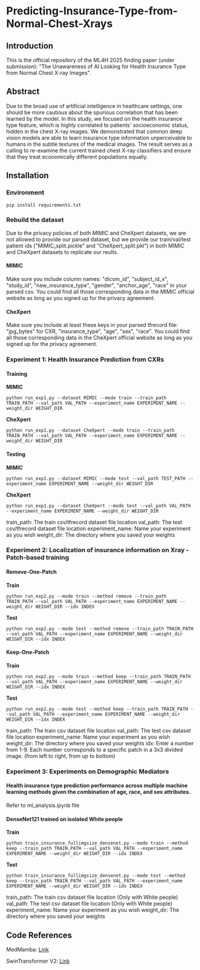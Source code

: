# Predicting-Insurance-Type-from-Normal-Chest-Xrays
## Introduction
This is the official repository of the ML4H 2025 finding paper (under submission): "The Unawareness of AI Looking for Health Insurance Type from Normal Chest X-ray Images".

## Abstract
Due to the broad use of artificial intelligence in healthcare settings, one should be more cautious about the spurious correlation that has been learned by the model. In this study, we focused on the health insurance type feature, which is highly correlated to patients' socioeconomic status, hidden in the chest X-ray images. We demonstrated that common deep vision models are able to learn insurance type information unperceivable to humans in the subtle textures of the medical images. The result serves as a calling to re-examine the current trained chest X-ray classifiers and ensure that they treat economically different populations equally.

## Installation

### Environment
```
pip install requirements.txt
```
### Rebuild the dataset
Due to the privacy policies of both MIMIC and CheXpert datasets, we are not allowed to provide our parsed dataset, but we provide our train/val/test patient ids ("MIMIC_split.pickle" and "CheXpert_split.pkl") in both MIMIC and CheXpert datasets to replicate our reults.

#### MIMIC
Make sure you include column names: "dicom_id", "subject_id_x", "study_id", "new_insurance_type", "gender", "anchor_age", "race" in your parsed csv. You could find all those corresponding data in the MIMIC official website as long as you signed up for the privacy agreement.

#### CheXpert
Make sure you include at least these keys in your parsed tfrecord file: "jpg_bytes" for CXR, "insurance_type", "age", "sex", "race". You could find all those corresponding data in the CheXpert official website as long as you signed up for the privacy agreement.

### Experiment 1: Health Insurance Prediction from CXRs
#### Training
**MIMIC**
```
python run_exp1.py --dataset MIMIC --mode train --train_path TRAIN_PATH --val_path VAL_PATH --experiment_name EXPERIMENT_NAME --weight_dir WEIGHT_DIR
```

**CheXpert**
```
python run_exp1.py --dataset CheXpert --mode train --train_path TRAIN_PATH --val_path VAL_PATH --experiment_name EXPERIMENT_NAME --weight_dir WEIGHT_DIR
```

#### Testing
**MIMIC**
```
python run_exp1.py --dataset MIMIC --mode test --val_path TEST_PATH --experiment_name EXPERIMENT_NAME --weight_dir WEIGHT_DIR
```

**CheXpert**
```
python run_exp1.py --dataset CheXpert --mode test --val_path VAL_PATH --experiment_name EXPERIMENT_NAME --weight_dir WEIGHT_DIR
```
train_path: The train csv/tfrecord dataset file location
val_path: The test csv/tfrecord dataset file location
experiment_name: Name your experiment as you wish
weight_dir: The directory where you saved your weights

### Experiment 2: Localization of insurance information on Xray - Patch-based training
#### Remove-One-Patch 
**Train**
```
python run_exp2.py --mode train --method remove --train_path TRAIN_PATH --val_path VAL_PATH --experiment_name EXPERIMENT_NAME --weight_dir WEIGHT_DIR --idx INDEX
```

**Test**
```
python run_exp2.py --mode test --method remove --train_path TRAIN_PATH --val_path VAL_PATH --experiment_name EXPERIMENT_NAME --weight_dir WEIGHT_DIR --idx INDEX
```

#### Keep-One-Patch 
**Train**
```
python run_exp2.py --mode train --method keep --train_path TRAIN_PATH --val_path VAL_PATH --experiment_name EXPERIMENT_NAME --weight_dir WEIGHT_DIR --idx INDEX
```

**Test**
```
python run_exp2.py --mode test --method keep --train_path TRAIN_PATH --val_path VAL_PATH --experiment_name EXPERIMENT_NAME --weight_dir WEIGHT_DIR --idx INDEX
```
train_path: The train csv dataset file location
val_path: The test csv dataset file location
experiment_name: Name your experiment as you wish
weight_dir: The directory where you saved your weights
idx: Enter a number from 1-9. Each number corresponds to a specific patch in a 3x3 divided image. (from left to right, from up to bottom)

### Experiment 3: Experiments on Demographic Mediators
#### Health insurance type prediction performance across multiple machine learning methods given the combination of age, race, and sex attributes.
Refer to ml_analysis.ipynb file

#### DenseNet121 trained on isolated White people
**Train**
```
python train_insurance_fullimgsize_densenet.py --mode train --method keep --train_path TRAIN_PATH --val_path VAL_PATH --experiment_name EXPERIMENT_NAME --weight_dir WEIGHT_DIR --idx INDEX
```

**Test**
```
python train_insurance_fullimgsize_densenet.py --mode test --method keep --train_path TRAIN_PATH --val_path VAL_PATH --experiment_name EXPERIMENT_NAME --weight_dir WEIGHT_DIR --idx INDEX
```
train_path: The train csv dataset file location (Only with White people)
val_path: The test csv dataset file location (Only with White people)
experiment_name: Name your experiment as you wish
weight_dir: The directory where you saved your weights

## Code References
MedMamba: [Link](https://github.com/YubiaoYue/MedMamba)

SwinTransformer V2: [Link](https://github.com/ChristophReich1996/Swin-Transformer-V2)













